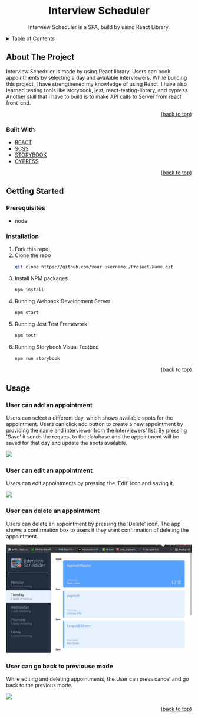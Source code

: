 
<!-- PROJECT LOGO -->
<br />
<div align="center">
  <h1 align="center">Interview Scheduler</h1>
  <p align="center">
    Interview Scheduler is a SPA, build by using React Library.
  </p>
</div>


<!-- TABLE OF CONTENTS -->
<details>
  <summary>Table of Contents</summary>
  <ol>
    <li>
      <a href="#about-the-project">About The Project</a>
      <ul>
        <li><a href="#built-with">Built With</a></li>
      </ul>
    </li>
    <li>
      <a href="#getting-started">Getting Started</a>
      <ul>
        <li><a href="#prerequisites">Prerequisites</a></li>
        <li><a href="#installation">Installation</a></li>
      </ul>
    </li>
    <li><a href="#usage">Usage</a></li>
  </ol>
</details>



<!-- ABOUT THE PROJECT -->
## About The Project

Interview Scheduler is made by using React library. Users can book appointments by selecting a day and available interviewers. While building this project, I have strengthened my knowledge of using React. I have also learned testing tools like storybook, jest, react-testing-library, and cypress. Another skill that I have to build is to make API calls to Server from react front-end.  
<p align="right">(<a href="#top">back to top</a>)</p>



### Built With

* [REACT](https://reactjs.org/)
* [SCSS](https://sass-lang.com/documentation/syntax)
* [STORYBOOK](https://storybook.js.org/)
* [CYPRESS](https://www.cypress.io/)


<p align="right">(<a href="#top">back to top</a>)</p>


<!-- GETTING STARTED -->
## Getting Started

### Prerequisites

* node

### Installation

1. Fork this repo
2. Clone the repo
   ```sh
   git clone https://github.com/your_username_/Project-Name.git
   ```
3. Install NPM packages
   ```sh
   npm install
   ```
4. Running Webpack Development Server
   ```sh
   npm start
   ```
5. Running Jest Test Framework
   ```sh
   npm test
   ```
6. Running Storybook Visual Testbed
   ```sh
   npm run storybook
   ```

<p align="right">(<a href="#top">back to top</a>)</p>



<!-- USAGE EXAMPLES -->
## Usage

### User can add an appointment
Users can select a different day, which shows available spots for the appointment. Users can click add button to create a new appointment by providing the name and interviewer from the interviewers' list. By pressing 'Save' it sends the request to the database and the appointment will be saved for that day and update the spots available.

<img src='https://github.com/YagneshP/scheduler/blob/master/docs/create_appointment.gif'>

### User can edit an appointment
Users can edit appointments by pressing the 'Edit' icon and saving it.

<img src='https://github.com/YagneshP/scheduler/blob/master/docs/edit_appointmment.gif'>

### User can delete an appointment
Users can delete an appointment by pressing the 'Delete' icon. The app shows a confirmation box to users if they want confirmation of deleting the appointment.

<img src='https://github.com/YagneshP/scheduler/blob/master/docs/delete_appointment.gif' >

### User can go back to previouse mode
While editing and deleting appointments, the User can press cancel and go back to the previous mode.

<img src='https://github.com/YagneshP/scheduler/blob/master/docs/prev_mode.gif' >

<p align="right">(<a href="#top">back to top</a>)</p>




